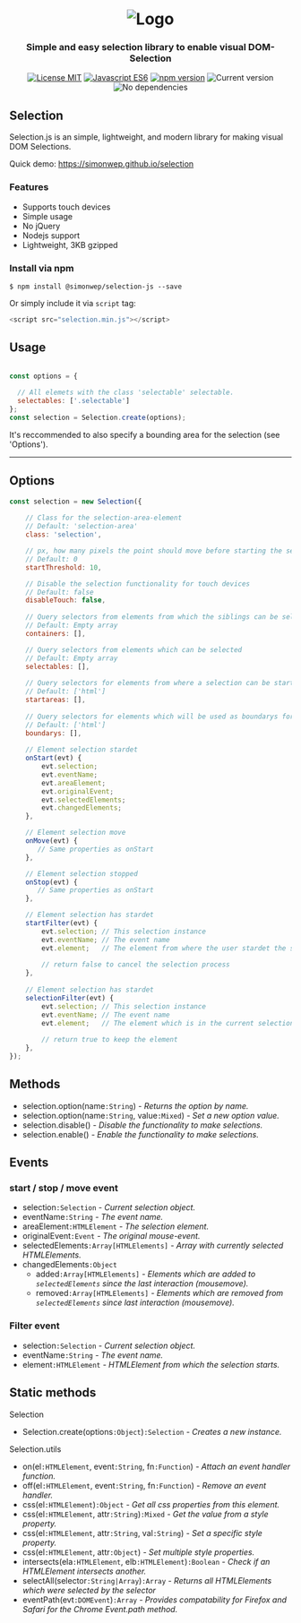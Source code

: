 <h1 align="center">
   <img alt="Logo" src="https://image.ibb.co/dejTj7/selection_js.png"/>
</h1>

<h3 align="center">
	Simple and easy selection library to enable visual
    DOM-Selection
</h3>

<p align="center">
    <a href="https://choosealicense.com/licenses/gpl-3.0/"><img
		alt="License MIT"
		src="https://img.shields.io/badge/licence-MIT-blue.svg"></a>
	<a href="http://es6-features.org/"><img
		alt="Javascript ES6"
		src="https://img.shields.io/badge/Javascript-ES6-green.svg"></a>
	<a href="https://www.npmjs.com/"><img 
		alt="npm version"
		src="https://img.shields.io/badge/npm-5.8.0-brightgreen.svg"></a>
	<img alt="Current version"
		src="https://img.shields.io/badge/version-0.0.3-23AD62.svg">
	<img alt="No dependencies"
		src="https://img.shields.io/badge/dependencies-none-57CCE4.svg">
</p>

## Selection
Selection.js is an simple, lightweight, and modern library for making visual DOM Selections.

Quick demo: https://simonwep.github.io/selection

### Features
* Supports touch devices
* Simple usage
* No jQuery 
* Nodejs support
* Lightweight, 3KB gzipped

### Install via npm

`$ npm install @simonwep/selection-js --save`

Or simply include it via `script` tag:
```javascript 
<script src="selection.min.js"></script>
```

## Usage
```javascript

const options = {
  
  // All elemets with the class 'selectable' selectable.
  selectables: ['.selectable']
};
const selection = Selection.create(options);
```
It's reccommended to also specify a bounding area for the selection (see 'Options').

*** 

## Options
```javascript
const selection = new Selection({  
    
    // Class for the selection-area-element
    // Default: 'selection-area'
    class: 'selection',

    // px, how many pixels the point should move before starting the selection
    // Default: 0
    startThreshold: 10,

    // Disable the selection functionality for touch devices
    // Default: false
    disableTouch: false,
    
    // Query selectors from elements from which the siblings can be selected
    // Default: Empty array
    containers: [],

    // Query selectors from elements which can be selected
    // Default: Empty array
    selectables: [],
    
    // Query selectors for elements from where a selection can be start
    // Default: ['html']
    startareas: [],
    
    // Query selectors for elements which will be used as boundarys for the selection
    // Default: ['html']
    boundarys: [],
    
    // Element selection stardet             
    onStart(evt) {
        evt.selection;
        evt.eventName;
        evt.areaElement;
        evt.originalEvent;
        evt.selectedElements;
        evt.changedElements;
    },

    // Element selection move
    onMove(evt) {
       // Same properties as onStart
    },

    // Element selection stopped
    onStop(evt) {
       // Same properties as onStart
    },

    // Element selection has stardet
    startFilter(evt) {
        evt.selection; // This selection instance
        evt.eventName; // The event name
        evt.element;   // The element from where the user stardet the selection
                      
        // return false to cancel the selection process
    },
                 
    // Element selection has stardet
    selectionFilter(evt) {
        evt.selection; // This selection instance
        evt.eventName; // The event name
        evt.element;   // The element which is in the current selection
                      
        // return true to keep the element
    },
});

```

## Methods
* selection.option(name`:String`) _- Returns the option by name._
* selection.option(name`:String`, value`:Mixed`) _- Set a new option value._
* selection.disable() _- Disable the functionality to make selections._
* selection.enable() _- Enable the functionality to make selections._

## Events

### start / stop / move event
 * selection`:Selection` _- Current selection object._
 * eventName`:String` _- The event name._
 * areaElement`:HTMLElement` _- The selection element._
 * originalEvent`:Event` _- The original mouse-event._
 * selectedElements`:Array[HTMLElements]` _- Array with currently selected HTMLElements._
 * changedElements`:Object`
   * added`:Array[HTMLElements]` _- Elements which are added to `selectedElements` since the last interaction (mousemove)._
   * removed`:Array[HTMLElements]`  _- Elements which are removed from `selectedElements` since last interaction (mousemove)._

### Filter event
 * selection`:Selection` _- Current selection object._
 * eventName`:String` _- The event name._
 * element`:HTMLElement` _- HTMLElement from which the selection starts._


## Static methods

Selection
* Selection.create(options`:Object`)`:Selection` _- Creates a new instance._

Selection.utils

* on(el`:HTMLElement`, event`:String`, fn`:Function`) _- Attach an event handler function._
* off(el`:HTMLElement`, event`:String`, fn`:Function`) _- Remove an event handler._
* css(el`:HTMLElement`)`:Object` _- Get all css properties from this element._
* css(el`:HTMLElement`, attr`:String`)`:Mixed` _- Get the value from a style property._
* css(el`:HTMLElement`, attr`:String`, val`:String`) _- Set a specific style property._
* css(el`:HTMLElement`, attr`:Object`) _- Set multiple style properties._
* intersects(ela`:HTMLElement`, elb`:HTMLElement`)`:Boolean` _- Check if an HTMLElement intersects another._
* selectAll(selector`:String|Array`)`:Array` _- Returns all HTMLElements which were selected by the selector_
* eventPath(evt`:DOMEvent`)`:Array` _- Provides compatability for Firefox and Safari for the Chrome Event.path method._
